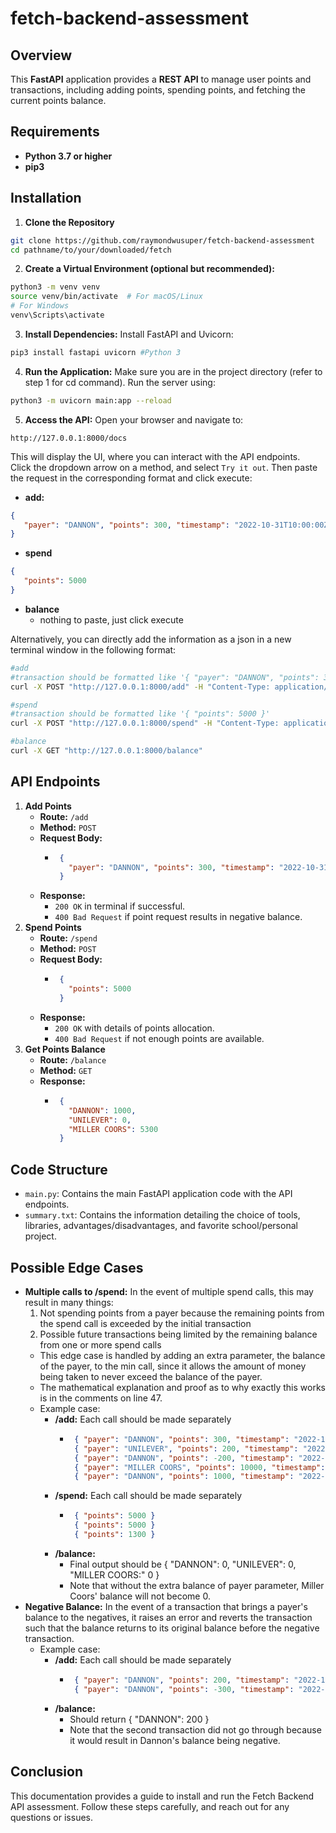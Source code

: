 # fetch-backend-assessment
## Overview
This **FastAPI** application provides a **REST API** to manage user points and transactions, including adding points, spending points, and fetching the current points balance.

## Requirements
- **Python 3.7 or higher**
- **pip3**

## Installation
1. **Clone the Repository**
```bash
git clone https://github.com/raymondwusuper/fetch-backend-assessment
cd pathname/to/your/downloaded/fetch
```
2. **Create a Virtual Environment (optional but recommended):**
```bash
python3 -m venv venv
source venv/bin/activate  # For macOS/Linux
# For Windows
venv\Scripts\activate
```
3. **Install Dependencies:** Install FastAPI and Uvicorn:
```bash
pip3 install fastapi uvicorn #Python 3
```
4. **Run the Application:** Make sure you are in the project directory (refer to step 1 for cd command). Run the server using:
```bash
python3 -m uvicorn main:app --reload
```
5. **Access the API:** Open your browser and navigate to:
```
http://127.0.0.1:8000/docs
```
This will display the UI, where you can interact with the API endpoints. </br>
Click the dropdown arrow on a method, and select `Try it out`. Then paste the request in the corresponding format and click execute:
- **add:**
```json
{
   "payer": "DANNON", "points": 300, "timestamp": "2022-10-31T10:00:00Z"
}
```
- **spend**
```json
{
   "points": 5000
}
```
- **balance**
   - nothing to paste, just click execute

Alternatively, you can directly add the information as a json in a new terminal window in the following format:
```bash
#add
#transaction should be formatted like '{ "payer": "DANNON", "points": 300, "timestamp": "2022-10-31T10:00:00Z" }'
curl -X POST "http://127.0.0.1:8000/add" -H "Content-Type: application/json" -d '[transaction]'

#spend
#transaction should be formatted like '{ "points": 5000 }'
curl -X POST "http://127.0.0.1:8000/spend" -H "Content-Type: application/json" -d '[transaction]'

#balance
curl -X GET "http://127.0.0.1:8000/balance"
```

## API Endpoints
1. **Add Points**
   - **Route:** `/add`
   - **Method:** `POST`
   - **Request Body:**
      - ```json
         {
           "payer": "DANNON", "points": 300, "timestamp": "2022-10-31T10:00:00Z"
         }
        ```
   - **Response:**
      - `200 OK` in terminal if successful.
      - `400 Bad Request` if point request results in negative balance.
2. **Spend Points**
   - **Route:** `/spend`
   - **Method:** `POST`
   - **Request Body:**
      - ```json
         {
           "points": 5000
         }
        ```
   - **Response:**
      - `200 OK` with details of points allocation.
      - `400 Bad Request` if not enough points are available.
3. **Get Points Balance**
   - **Route:** `/balance`
   - **Method:** `GET`
   - **Response:**
      - ```json
         {
           "DANNON": 1000,
           "UNILEVER": 0,
           "MILLER COORS": 5300
         }
        ```
## Code Structure
- `main.py`: Contains the main FastAPI application code with the API endpoints.
- `summary.txt`: Contains the information detailing the choice of tools, libraries, advantages/disadvantages, and favorite school/personal project.

## Possible Edge Cases
- **Multiple calls to /spend:** In the event of multiple spend calls, this may result in many things:
  1. Not spending points from a payer because the remaining points from the spend call is exceeded by the initial transaction
  2. Possible future transactions being limited by the remaining balance from one or more spend calls
  - This edge case is handled by adding an extra parameter, the balance of the payer, to the min call, since it allows the amount of money being taken to never exceed the balance of the payer.
  - The mathematical explanation and proof as to why exactly this works is in the comments on line 47.
  - Example case: </br>
    - **/add:** Each call should be made separately
      - ```json
         { "payer": "DANNON", "points": 300, "timestamp": "2022-10-31T10:00:00Z" }
         { "payer": "UNILEVER", "points": 200, "timestamp": "2022-10-31T11:00:00Z" }
         { "payer": "DANNON", "points": -200, "timestamp": "2022-10-31T15:00:00Z" }
         { "payer": "MILLER COORS", "points": 10000, "timestamp": "2022-11-01T14:00:00Z" }
         { "payer": "DANNON", "points": 1000, "timestamp": "2022-11-02T14:00:00Z" }
        ```
    - **/spend:** Each call should be made separately
      - ```json
         { "points": 5000 }
         { "points": 5000 }
         { "points": 1300 }
         ```
    - **/balance:**
      - Final output should be { "DANNON": 0, "UNILEVER": 0, "MILLER COORS:" 0 }
      - Note that without the extra balance of payer parameter, Miller Coors' balance will not become 0.
- **Negative Balance:** In the event of a transaction that brings a payer's balance to the negatives, it raises an error and reverts the transaction such that the balance returns to its original balance before the negative transaction.
  - Example case: </br>
    - **/add:** Each call should be made separately
      - ```json
         { "payer": "DANNON", "points": 200, "timestamp": "2022-10-31T10:00:00Z" }
         { "payer": "DANNON", "points": -300, "timestamp": "2022-10-31T15:00:00Z" }
        ```
    - **/balance:**
      - Should return { "DANNON": 200 }
      - Note that the second transaction did not go through because it would result in Dannon's balance being negative.

## Conclusion
This documentation provides a guide to install and run the Fetch Backend API assessment. Follow these steps carefully, and reach out for any questions or issues.
